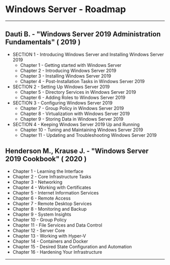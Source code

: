 # Windows Server - Roadmap

---

## Dauti B. - "Windows Server 2019 Administration Fundamentals" ( 2019 )

* SECTION 1 - Introducing Windows Server and Installing Windows Server 2019
  * Chapter 1 - Getting started with Windows Server
  * Chapter 2 - Introducing Windows Server 2019
  * Chapter 3 - Installing Windows Server 2019
  * Chapter 4 - Post-Installation Tasks in Windows Server 2019
* SECTION 2 - Setting Up Windows Server 2019
  * Chapter 5 - Directory Services in Windows Server 2019
  * Chapter 6 - Adding Roles to Windows Server 2019
* SECTION 3 - Configuring Windows Server 2019
  * Chapter 7 - Group Policy in Windows Server 2019
  * Chapter 8 - Virtualization with Windows Server 2019
  * Chapter 9 - Storing Data in Windows Server 2019
* SECTION 4 - Keeping Windows Server 2019 Up and Running
  * Chapter 10 - Tuning and Maintaining Windows Server 2019
  * Chapter 11 - Updating and Troubleshooting Windows Server 2019

## Henderson M., Krause J. - "Windows Server 2019 Cookbook" ( 2020 )

* Chapter 1 - Learning the Interface
* Chapter 2 - Core Infrastructure Tasks
* Chapter 3 - Networking
* Chapter 4 - Working with Certificates
* Chapter 5 - Internet Information Services
* Chapter 6 - Remote Access
* Chapter 7 - Remote Desktop Services
* Chapter 8 - Monitoring and Backup
* Chapter 9 - System Insights
* Chapter 10 - Group Policy
* Chapter 11 - File Services and Data Control
* Chapter 12 - Server Core
* Chapter 13 - Working with Hyper-V
* Chapter 14 - Containers and Docker
* Chapter 15 - Desired State Configuration and Automation
* Chapter 16 - Hardening Your Infrastructure

---
